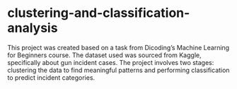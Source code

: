 # clustering-and-classification-analysis
This project was created based on a task from Dicoding’s Machine Learning for Beginners course. The dataset used was sourced from Kaggle, specifically about gun incident cases. The project involves two stages: clustering the data to find meaningful patterns and performing classification to predict incident categories.

